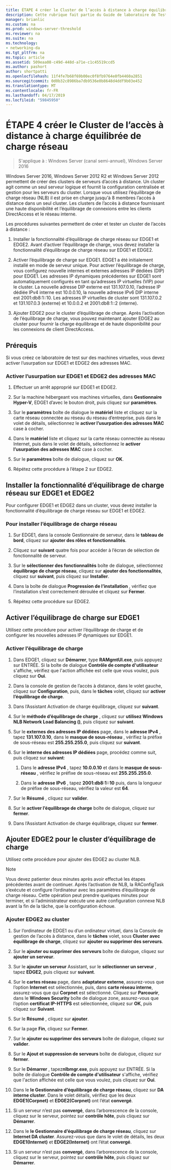 ```yaml
---
title: ÉTAPE 4 créer le Cluster de l’accès à distance à charge équilibrée de charge réseau
description: Cette rubrique fait partie du Guide de laboratoire de Test - décrire de DirectAccess dans un Cluster avec équilibrage de charge réseau Windows pour Windows Server 2016
manager: brianlic
ms.custom: na
ms.prod: windows-server-threshold
ms.reviewer: na
ms.suite: na
ms.technology:
- networking-da
ms.tgt_pltfrm: na
ms.topic: article
ms.assetid: 509eaa08-c49d-448d-a71e-c1c45519ccd5
ms.author: pashort
author: shortpatti
ms.openlocfilehash: 11f4fe7b68f69b00ec0f8fb9764e0fb4460a2851
ms.sourcegitcommit: 0d0b32c8986ba7db9536e0b8648d4ddf9b03e452
ms.translationtype: MT
ms.contentlocale: fr-FR
ms.lasthandoff: 04/17/2019
ms.locfileid: "59845950"
---
```

# <a name="step-4-create-the-network-load-balanced-remote-access-cluster"></a>ÉTAPE 4 créer le Cluster de l’accès à distance à charge équilibrée de charge réseau

>S'applique à : Windows Server (canal semi-annuel), Windows Server 2016

 Windows Server 2016, Windows Server 2012 R2 et Windows Server 2012 permettent de créer des clusters de serveurs d’accès à distance. Un cluster agit comme un seul serveur logique et fournit la configuration centralisée et gestion pour les serveurs du cluster. Lorsque vous utilisez l’équilibrage de charge réseau (NLB) il est prise en charge jusqu'à 8 membres l’accès à distance dans un seul cluster. Les clusters de l’accès à distance fournissant une haute disponibilité et l’équilibrage de connexions entre les clients DirectAccess et le réseau interne.  
  
Les procédures suivantes permettent de créer et tester un cluster de l’accès à distance :  
  
1. Installer la fonctionnalité d’équilibrage de charge réseau sur EDGE1 et EDGE2. Avant d’activer l’équilibrage de charge, vous devez installer la fonctionnalité d’équilibrage de charge réseau sur EDGE1 et EDGE2.
  
2. Activer l’équilibrage de charge sur EDGE1. EDGE1 a été initialement installé en mode de serveur unique. Pour activer l’équilibrage de charge, vous configurez nouvelle internes et externes adresses IP dédiées (DIP) pour EDGE1. Les adresses IP dynamiques précédentes sur EDGE1 sont automatiquement configurés en tant qu’adresses IP virtuelles (VIP) pour le cluster. La nouvelle adresse DIP externe est 131.107.0.10, l’adresse IP dédiée IPv4 interne est 10.0.0.10, la nouvelle adresse IPv6 DIP interne est 2001:db8:1::10. Les adresses IP virtuelles de cluster sont 131.107.0.2 et 131.107.0.3 (externe) et 10.0.0.2 et 2001:db8:1::2 (interne).
  
3. Ajouter EDGE2 pour le cluster d’équilibrage de charge. Après l’activation de l’équilibrage de charge, vous pouvez maintenant ajouter EDGE2 au cluster pour fournir la charge équilibrage et de haute disponibilité pour les connexions de client DirectAccess.

## <a name="prerequisites"></a>Prérequis

Si vous créez ce laboratoire de test sur des machines virtuelles, vous devez activer l’usurpation sur EDGE1 et EDGE2 des adresses MAC.  
  
### <a name="enable-mac-address-spoofing-on-edge1-and-edge2"></a>Activer l’usurpation sur EDGE1 et EDGE2 des adresses MAC  
  
1.  Effectuer un arrêt approprié sur EDGE1 et EDGE2.  
  
2.  Sur la machine hébergeant vos machines virtuelles, dans **Gestionnaire Hyper-V**, EDGE1 d’avec le bouton droit, puis cliquez sur **paramètres**.  
  
3.  Sur le **paramètres** boîte de dialogue le **matériel** liste et cliquez sur la carte réseau connectée au réseau du réseau d’entreprise, puis dans le volet de détails, sélectionnez le **activer l’usurpation des adresses MAC**  case à cocher.  
  
4.  Dans le **matériel** liste et cliquez sur la carte réseau connectée au réseau Internet, puis dans le volet de détails, sélectionnez le **activer l’usurpation des adresses MAC** case à cocher.  
  
5.  Sur le **paramètres** boîte de dialogue, cliquez sur **OK**.  
  
6.  Répétez cette procédure à l’étape 2 sur EDGE2.  
  
## <a name="install-the-network-load-balancing-feature-on-edge1-and-edge2"></a>Installer la fonctionnalité d’équilibrage de charge réseau sur EDGE1 et EDGE2  
Pour configurer EDGE1 et EDGE2 dans un cluster, vous devez installer la fonctionnalité d’équilibrage de charge réseau sur EDGE1 et EDGE2.  
  
### <a name="to-install-network-load-balancing"></a>Pour installer l’équilibrage de charge réseau  
  
1.  Sur EDGE1, dans la console Gestionnaire de serveur, dans le **tableau de bord**, cliquez sur **ajouter des rôles et fonctionnalités**.  
  
2.  Cliquez sur **suivant** quatre fois pour accéder à l’écran de sélection de fonctionnalité de serveur.  
  
3.  Sur le **sélectionner des fonctionnalités** boîte de dialogue, sélectionnez **équilibrage de charge réseau**, cliquez sur **ajouter des fonctionnalités**, cliquez sur **suivant**, puis cliquez sur **Installer**.  
  
4.  Dans la boîte de dialogue **Progression de l’installation** , vérifiez que l’installation s’est correctement déroulée et cliquez sur **Fermer**.  
  
5.  Répétez cette procédure sur EDGE2.  
  
## <a name="enable-load-balancing-on-edge1"></a>Activer l’équilibrage de charge sur EDGE1  
Utilisez cette procédure pour activer l’équilibrage de charge et de configurer les nouvelles adresses IP dynamiques sur EDGE1.  
  
### <a name="enable-load-balancing"></a>Activer l’équilibrage de charge  
  
1.  Dans EDGE1, cliquez sur **Démarrer**, type **RAMgmtUI.exe**, puis appuyez sur ENTRÉE. Si la boîte de dialogue **Contrôle de compte d'utilisateur** s'affiche, vérifiez que l'action affichée est celle que vous voulez, puis cliquez sur **Oui**.  
  
2.  Dans la console de gestion de l’accès à distance, dans le volet gauche, cliquez sur **Configuration**, puis, dans le **tâches** volet, cliquez sur **activer l’équilibrage de charge**.  
  
3.  Dans l’Assistant Activation de charge équilibrage, cliquez sur **suivant**.  
  
4.  Sur le **méthode d’équilibrage de charge** , cliquez sur **utilisez Windows NLB Network Load Balancing ()**, puis cliquez sur **suivant**.  
  
5.  Sur le **externes des adresses IP dédiées** page, dans le **adresse IPv4** , tapez **131.107.0.10**, dans le **masque de sous-réseau** , vérifiez la préfixe de sous-réseau est **255.255.255.0**, puis cliquez sur **suivant**.  
  
6.  Sur le **interne des adresses IP dédiées** page, procédez comme suit, puis cliquez sur **suivant**:  
  
    1.  Dans le **adresse IPv4** , tapez **10.0.0.10** et dans le **masque de sous-réseau** , vérifiez le préfixe de sous-réseau est **255.255.255.0**.  
  
    2.  Dans le **adresse IPv6** , tapez **2001:db8:1::10** puis, dans la longueur de préfixe de sous-réseau, vérifiez la valeur est **64**.  
  
7.  Sur le **Résumé** , cliquez sur **valider**.  
  
8.  Sur le **activer l’équilibrage de charge** boîte de dialogue, cliquez sur **fermer**.  
  
9. Dans l’Assistant Activation de charge équilibrage, cliquez sur **fermer**.  
  
## <a name="add-edge2-to-the-load-balanced-cluster"></a>Ajouter EDGE2 pour le cluster d’équilibrage de charge  
Utilisez cette procédure pour ajouter des EDGE2 au cluster NLB.  
  
> [!NOTE]  
> Vous devez patienter deux minutes après avoir effectué les étapes précédentes avant de continuer. Après l’activation de NLB, la RAConfigTask s’exécute et configure l’ordinateur avec les paramètres d’équilibrage de charge réseau. Cette opération peut prendre quelques minutes pour terminer, et si l’administrateur exécute une autre configuration connexe NLB avant la fin de la tâche, que la configuration échoue.  
  
### <a name="add-edge2-to-the-cluster"></a>Ajouter EDGE2 au cluster  
  
1.  Sur l’ordinateur de EDGE1 ou d’un ordinateur virtuel, dans la Console de gestion de l’accès à distance, dans le **tâches** volet, sous **Cluster avec équilibrage de charge**, cliquez sur **ajouter ou supprimer des serveurs**.  
  
2.  Sur le **ajouter ou supprimer des serveurs** boîte de dialogue, cliquez sur **ajouter un serveur**.  
  
3.  Sur le **ajouter un serveur** Assistant, sur le **sélectionner un serveur** , tapez **EDGE2**, puis cliquez sur **suivant**.  
  
4.  Sur le **cartes réseau** page, dans **adaptateur externe**, assurez-vous que l’option **Internet** est sélectionnée, puis, dans **carte réseau interne**, assurez-vous que qui **Corpnet** est sélectionné. Cliquez sur **Parcourir**, dans le **Windows Security** boîte de dialogue zone, assurez-vous que l’option **certificat IP-HTTPS** est sélectionnée, cliquez sur **OK**, puis cliquez sur **Suivant**.  
  
5.  Sur le **Résumé** , cliquez sur **ajouter**.  
  
6.  Sur la page **Fin**, cliquez sur **Fermer**.  
  
7.  Sur le **ajouter ou supprimer des serveurs** boîte de dialogue, cliquez sur **valider**.  
  
8.  Sur le **Ajout et suppression de serveurs** boîte de dialogue, cliquez sur **fermer**.  
  
9. Sur le **Démarrer** , tapez**nlbmgr.exe**, puis appuyez sur ENTRÉE. Si la boîte de dialogue **Contrôle de compte d'utilisateur** s'affiche, vérifiez que l'action affichée est celle que vous voulez, puis cliquez sur **Oui**.  
  
10. Dans le **le Gestionnaire d’équilibrage de charge réseau**, cliquez sur **DA interne cluster**. Dans le volet détails, vérifiez que les deux **EDGE1(Corpnet)** et **EDGE2(Corpnet)** ont l’état **convergé**.  
  
11. Si un serveur n’est pas **convergé**, dans l’arborescence de la console, cliquez sur le serveur, pointez sur **contrôle hôte**, puis cliquez sur **Démarrer**.  
  
12. Dans le **le Gestionnaire d’équilibrage de charge réseau**, cliquez sur **Internet DA cluster**. Assurez-vous que dans le volet de détails, les deux **EDGE1(Internet)** et **EDGE2(Internet)** ont l’état **convergé**.  
  
13. Si un serveur n’est pas **convergé**, dans l’arborescence de la console, cliquez sur le serveur, pointez sur **contrôle hôte**, puis cliquez sur **Démarrer**.
